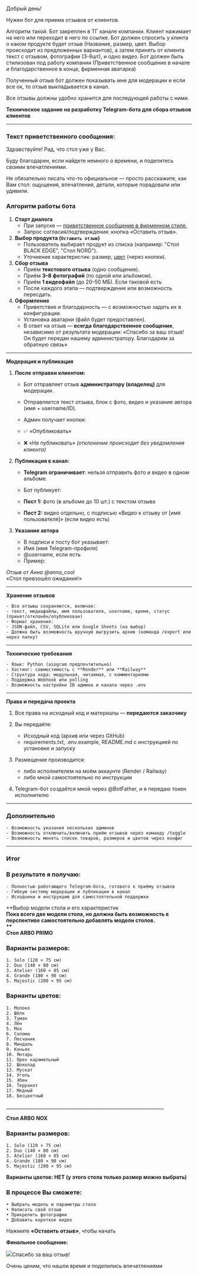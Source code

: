 Добрый день!

Нужен бот для приема отзывов от клиентов.

Алгоритм такой. Бот закреплен в ТГ канале компании. Клиент нажимает на него или переходит в него по ссылке. Бот должен
спросить у клинта о каком продукте будет отзыв (Название, размер, цвет. Выбор происходит из предложенных вариантов), а
затем принять от клиента текст с отзывом, фотографии (3-8шт), и одно видео. Бот должен быть стилизован под работу
компании (Приветственное сообщение в начале и благодарственное в конце, фирменная аватарка)

Полученный отзыв бот должен показывать мне для модерации и если все ок, то отзыв выкладывается в канал.

Все отзывы должны удобно хранится для последующей работы с ними.

**Техническое задание на разработку Telegram-бота для сбора отзывов клиентов**

---

### Текст приветственного сообщения:

<div id="div_id">
Здравствуйте! Рад, что стол уже у Вас.

Буду благодарен, если найдете немного о времени, и поделитесь своими впечатлениями.

Не обязательно писать что-то официальное — просто расскажите, как Вам стол: ощущения, впечатления, детали, которые
порадовали или удивили.
</div>

### Алгоритм работы бота

1. <b>Старт диалога</b>
    - При запуске — <a href="#div_id">приветственное сообщение в фирменном стиле.</a>
    - Запрос согласия/подтверждения: кнопка «Оставить отзыв».
2. <b>Выбор продукта (`Оставить отзыв`) </b>
    - Пользователь выбирает продукт из списка (например: "Стол BLACK EDGE", "Стол NORD").
    - Уточнение характеристик: размер, <a href="#div_colour">цвет</a> (через кнопки).
3. <b>Сбор отзыва</b>
    - Приём **текстового отзыва** (одно сообщение).
    - Приём **3–8 фотографий** (по одной или альбомом).
    - Приём **1 видеофайл** (до 20–50 МБ). Если таковой есть
    - После каждого этапа — подтверждение или возможность пересдать.
4. <b>Оформление</b>
    - Приветствие и благодарность — с возможностью задать их в конфигурации.
    - Установка аватарки (файл будет предоставлен).
    - В ответ на отзыв — **всегда благодарственное сообщение**, независимо от результата модерации:
      «Спасибо за ваш отзыв! Он будет передан нашему администратору. Благодарим за обратную связь»

---

**Модерация и публикация**

1. **После отправки клиентом:**

    - Бот отправляет отзыв **администратору (владелец)** для модерации.
    - Отправляется текст отзыва, блок с фото, видео и указание автора (имя + username/ID).
    - Админ получает кнопки:

    - ✅ «Опубликовать»
    - ❌ «Не публиковать» _(отклонение происходит без уведомления клиента)_

2. **Публикация в канал:**

    - **Telegram ограничивает**: нельзя отправить фото и видео в одном альбоме.
    - Бот публикует:

    - **Пост 1:** фото (в альбоме до 10 шт.) с текстом отзыва
    - **Пост 2:** видео отдельно, с подписью «Видео к отзыву от [имя пользователя]» (если видео есть)

3. **Указание автора**

    - В подписи к посту бот указывает:
    - Имя (имя Telegram-профиля)
    - @username, если есть
    - Пример:

_Отзыв от Анна @anna_cool_  
«Стол превзошёл ожидания!»

---

**Хранение отзывов**

    - Все отзывы сохраняются, включая:
    - текст, медиафайлы, имя пользователя, username, время, статус (принят/отклонён/опубликован)
    - Формат хранения:
    - JSON-файл, CSV, SQLite или Google Sheets (на выбор)
    - Должна быть возможность вручную выгрузить архив (команда /export или через папку)

---

**Технические требования**

    - Язык: Python (aiogram предпочтительно)
    - Хостинг: совместимость с **Render** или **Railway**
    - Структура кода: модульная, читаемая, с комментариями
    - Поддержка Webhook или polling
    - Возможность настройки ID админа и канала через .env

---

**Права и передача проекта**

1. Все права на исходный код и материалы — **передаются заказчику**
2. Вы передаёте:

    - Исходный код (архив или через GitHub)
    - requirements.txt, .env.example, README.md с инструкцией по установке и запуску

3. Размещение производится:

    - либо исполнителем на моём аккаунте (Render / Railway)
    - либо мной самостоятельно по инструкции

4. Telegram-бот создаётся мной через @BotFather, и я передаю токен исполнителю

---

### Дополнительно

    - Возможность указания нескольких админов
    - Возможность отключить/включить приём отзывов через команду /toggle
    - Возможность менять список товаров, размеров и цветов через конфиг

---

### Итог

### В результате я получаю:

    - Полностью работающего Telegram-бота, готового к приёму отзывов
    - Гибкую систему модерации и публикации в канал
    - Исходники и инструкцию для самостоятельной поддержки

**Выбор модели стола и его характеристик  
**Пока всего две модели стола, но должна быть возможность в перспективе самостоятельно добавлять модели столов.  
**  
**Стол ARBO PRIMO****

### Варианты размеров:

    1. Solo (120 × 75 см)
    2. Duo (140 × 80 см)
    3. Atelier (160 × 85 см)
    4. Grande (180 × 90 см)
    5. Majestic (200 × 95 см)

<div id="div_colour">

### Варианты цветов:

    1. Молоко
    2. Шёлк
    3. Туман
    4. Лён
    5. Мох
    6. Солома
    7. Песчаник
    8. Миндаль
    9. Коньяк
    10. Янтарь
    11. Орех карамельный
    12. Шоколад
    13. Мускат
    14. Уголь
    15. Эбен
    16. Терракот
    17. Медный
    18. Бесцветный

</div>
___________________________________________________________________

**Стол ARBO** **NOX**

### Варианты размеров:

    1. Solo (120 × 75 см)
    2. Duo (140 × 80 см)
    3. Atelier (160 × 85 см)
    4. Grande (180 × 90 см)
    5. Majestic (200 × 95 см)

**Варианты цветов: НЕТ (у этого стола только размер можно выбрать)**

### В процессе Вы сможете:

    • Выбрать модель и параметры стола  
    • Написать свой отзыв  
    • Прикрепить фотографии  
    • Добавить короткое видео

Нажмите **«Оставить отзыв»**, чтобы начать

**Финальное сообщение:**

![](file:///C:/Users/Vitaliy/AppData/Local/Temp/msohtmlclip1/01/clip_image008.jpg)Спасибо за ваш отзыв!

Очень ценим, что нашли время и поделились впечатлениями